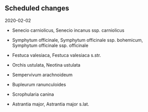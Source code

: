 Scheduled changes
-----------------

2020-02-02

+ Senecio carniolicus, Senecio incanus ssp. carniolicus

+ Symphytum officinale, Symphytum officinale ssp. bohemicum, Symphytum officinale ssp. officinale

+ Festuca valesiaca, Festuca valesiaca s.str.

+ Orchis ustulata, Neotina ustulata

+ Sempervivum arachnoideum

+ Bupleurum ranunculoides

+ Scrophularia canina

+ Astrantia major, Astrantia major s.lat.

